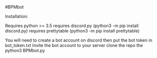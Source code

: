 #BPMbot

Installation:

Requires python >= 3.5
requires discord.py (python3 -m pip install discord.py)
requires prettytable (python3 -m pip install prettytable)

You will need to create a bot account on discord then put the bot token in
bot_token.txt
Invite the bot account to your server
clone the repo the python3 BPMbot.py
 
